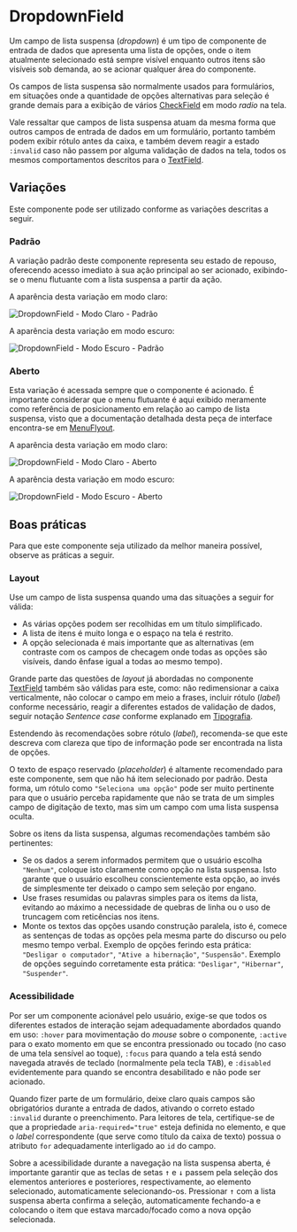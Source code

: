 # DropdownField

Um campo de lista suspensa (_dropdown_) é um tipo de componente de entrada de dados que apresenta uma lista de opções, onde o item atualmente selecionado está sempre visível enquanto outros itens são visíveis sob demanda, ao se acionar qualquer área do componente.

Os campos de lista suspensa são normalmente usados para formulários, em situações onde a quantidade de opções alternativas para seleção é grande demais para a exibição de vários [CheckField](./check-field.md) em modo _radio_ na tela.

Vale ressaltar que campos de lista suspensa atuam da mesma forma que outros campos de entrada de dados em um formulário, portanto também podem exibir rótulo antes da caixa, e também devem reagir a estado `:invalid` caso não passem por alguma validação de dados na tela, todos os mesmos comportamentos descritos para o [TextField](./text-field.md).

## Variações

Este componente pode ser utilizado conforme as variações descritas a seguir.

### Padrão

A variação padrão deste componente representa seu estado de repouso, oferecendo acesso imediato à sua ação principal ao ser acionado, exibindo-se o menu flutuante com a lista suspensa a partir da ação.

A aparência desta variação em modo claro:

![DropdownField - Modo Claro - Padrão](~@source/assets/images/component-dropdownfield-light-closed.png)

A aparência desta variação em modo escuro:

![DropdownField - Modo Escuro - Padrão](~@source/assets/images/component-dropdownfield-dark-closed.png)

### Aberto

Esta variação é acessada sempre que o componente é acionado. É importante considerar que o menu flutuante é aqui exibido meramente como referência de posicionamento em relação ao campo de lista suspensa, visto que a documentação detalhada desta peça de interface encontra-se em [MenuFlyout](./menu-flyout.md).

A aparência desta variação em modo claro:

![DropdownField - Modo Claro - Aberto](~@source/assets/images/component-dropdownfield-light-open.png)

A aparência desta variação em modo escuro:

![DropdownField - Modo Escuro - Aberto](~@source/assets/images/component-dropdownfield-dark-open.png)

## Boas práticas

Para que este componente seja utilizado da melhor maneira possível, observe as práticas a seguir.

### Layout

Use um campo de lista suspensa quando uma das situações a seguir for válida:
- As várias opções podem ser recolhidas em um título simplificado.
- A lista de itens é muito longa e o espaço na tela é restrito.
- A opção selecionada é mais importante que as alternativas (em contraste com os campos de checagem onde todas as opções são visíveis, dando ênfase igual a todas ao mesmo tempo).

Grande parte das questões de _layout_ já abordadas no componente [TextField](./text-field.md) também são válidas para este, como: não redimensionar a caixa verticalmente, não colocar o campo em meio a frases, incluir rótulo (_label_) conforme necessário, reagir a diferentes estados de validação de dados, seguir notação _Sentence case_ conforme explanado em [Tipografia](../guia-visual/tipografia.md#regras-de-formatação).

Estendendo às recomendações sobre rótulo (_label_), recomenda-se que este descreva com clareza que tipo de informação pode ser encontrada na lista de opções.

O texto de espaço reservado (_placeholder_) é altamente recomendado para este componente, sem que não há item selecionado por padrão. Desta forma, um rótulo como `"Seleciona uma opção"` pode ser muito pertinente para que o usuário perceba rapidamente que não se trata de um simples campo de digitação de texto, mas sim um campo com uma lista suspensa oculta.

Sobre os itens da lista suspensa, algumas recomendações também são pertinentes:
- Se os dados a serem informados permitem que o usuário escolha `"Nenhum"`, coloque isto claramente como opção na lista suspensa. Isto garante que o usuário escolheu conscientemente esta opção, ao invés de simplesmente ter deixado o campo sem seleção por engano.
- Use frases resumidas ou palavras simples para os items da lista, evitando ao máximo a necessidade de quebras de linha ou o uso de truncagem com reticências nos itens.
- Monte os textos das opções usando construção paralela, isto é, comece as sentenças de todas as opções pela mesma parte do discurso ou pelo mesmo tempo verbal. Exemplo de opções ferindo esta prática: `"Desligar o computador"`, `"Ative a hibernação"`, `"Suspensão"`. Exemplo de opções seguindo corretamente esta prática: `"Desligar"`, `"Hibernar"`, `"Suspender"`.

### Acessibilidade

Por ser um componente acionável pelo usuário, exige-se que todos os diferentes estados de interação sejam adequadamente abordados quando em uso: `:hover` para movimentação do _mouse_ sobre o componente, `:active` para o exato momento em que se encontra pressionado ou tocado (no caso de uma tela sensível ao toque), `:focus` para quando a tela está sendo navegada através de teclado (normalmente pela tecla <kbd>TAB</kbd>), e `:disabled` evidentemente para quando se encontra desabilitado e não pode ser acionado.

Quando fizer parte de um formulário, deixe claro quais campos são obrigatórios durante a entrada de dados, ativando o correto estado `:invalid` durante o preenchimento. Para leitores de tela, certifique-se de que a propriedade `aria-required="true"` esteja definida no elemento, e que o _label_ correspondente (que serve como título da caixa de texto) possua o atributo `for` adequadamente interligado ao `id` do campo.

Sobre a acessibilidade durante a navegação na lista suspensa aberta, é importante garantir que as teclas de setas <kbd>&uarr;</kbd> e <kbd>&darr;</kbd> passem pela seleção dos elementos anteriores e posteriores, respectivamente, ao elemento selecionado, automaticamente selecionando-os. Pressionar <kbd>&uarr;</kbd> com a lista suspensa aberta confirma a seleção, automaticamente fechando-a e colocando o item que estava marcado/focado como a nova opção selecionada.
